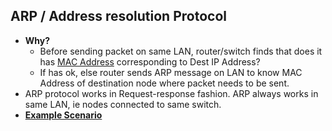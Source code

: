 ## ARP / Address resolution Protocol
- **Why?** 
  - Before sending packet on same LAN, router/switch finds that does it has [MAC Address]() corresponding to Dest IP Address? 
  - If has ok, else router sends ARP message on LAN to know MAC Address of destination node where packet needs to be sent.
- ARP protocol works in Request-response fashion. ARP always works in same LAN, ie nodes connected to same switch.
- **[Example Scenario](Scenario)**
